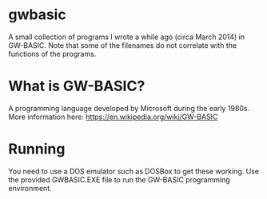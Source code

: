 # gwbasic
A small collection of programs I wrote a while ago (circa March 2014) in GW-BASIC. Note that some of the filenames do not correlate with the functions of the programs.

What is GW-BASIC?
================
A programming language developed by Microsoft during the early 1980s. More information here: https://en.wikipedia.org/wiki/GW-BASIC

Running
========
You need to use a DOS emulator such as DOSBox to get these working. Use the provided GWBASIC.EXE file to run the GW-BASIC programming environment. 
